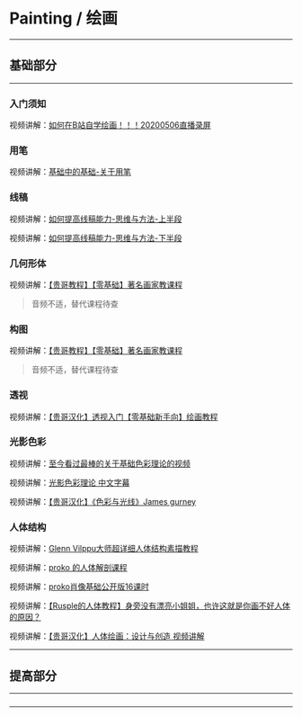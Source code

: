 # Painting / 绘画

---

## 基础部分

---

### 入门须知

视频讲解：[如何在B站自学绘画！！！20200506直播录屏](https://www.bilibili.com/video/BV1i541147XD)

### 用笔

视频讲解：[基础中的基础-关于用笔](https://www.bilibili.com/video/BV124411s73r)

### 线稿

视频讲解：[如何提高线稿能力-思维与方法-上半段](https://www.bilibili.com/video/BV1ub411W7tj)

视频讲解：[如何提高线稿能力-思维与方法-下半段](https://www.bilibili.com/video/BV1ub411W7GS)

### 几何形体

视频讲解：[【贵哥教程】【零基础】著名画家教课程](https://www.bilibili.com/video/BV1gs411e7Vq)

> 音频不适，替代课程待查

### 构图

视频讲解：[【贵哥教程】【零基础】著名画家教课程](https://www.bilibili.com/video/BV1gs411e7Vq)

> 音频不适，替代课程待查

### 透视

视频讲解：[【贵哥汉化】透视入门【零基础新手向】绘画教程](https://www.bilibili.com/video/BV1px411U7C7)

### 光影色彩

视频讲解：[至今看过最棒的关于基础色彩理论的视频](https://www.bilibili.com/video/BV1t7411o79q)

视频讲解：[光影色彩理论 中文字幕](https://www.bilibili.com/video/BV14t41127Xz)

视频讲解：[【贵哥汉化】《色彩与光线》James gurney](https://www.bilibili.com/video/BV1rW411B7qX)

### 人体结构

视频讲解：[Glenn Vilppu大师超详细人体结构素描教程](https://www.bilibili.com/video/BV1fs411N7nE)

视频讲解：[proko 的人体解剖课程](https://www.bilibili.com/video/BV1os411M7D9)

视频讲解：[proko肖像基础公开版16课时](https://www.bilibili.com/video/BV137411V7nS)

视频讲解：[【Rusple的人体教程】身旁没有漂亮小姐姐，也许这就是你画不好人体的原因？](https://www.bilibili.com/video/BV1WW411F7PH)

视频讲解：[【贵哥汉化】人体绘画：设计与创造 视频讲解](https://www.bilibili.com/video/BV1ZW411G7Km)



---

## 提高部分

---

###

---

























































